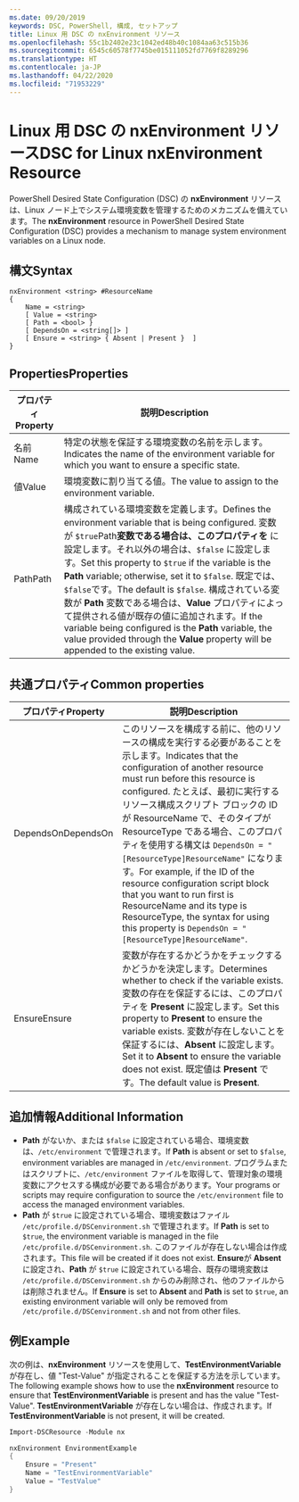```yaml
---
ms.date: 09/20/2019
keywords: DSC, PowerShell, 構成, セットアップ
title: Linux 用 DSC の nxEnvironment リソース
ms.openlocfilehash: 55c1b2402e23c1042ed48b40c1084aa63c515b36
ms.sourcegitcommit: 6545c60578f7745be015111052fd7769f8289296
ms.translationtype: HT
ms.contentlocale: ja-JP
ms.lasthandoff: 04/22/2020
ms.locfileid: "71953229"
---
```

# <a name="dsc-for-linux-nxenvironment-resource"></a><span data-ttu-id="6c77d-103">Linux 用 DSC の nxEnvironment リソース</span><span class="sxs-lookup"><span data-stu-id="6c77d-103">DSC for Linux nxEnvironment Resource</span></span>

<span data-ttu-id="6c77d-104">PowerShell Desired State Configuration (DSC) の **nxEnvironment** リソースは、Linux ノード上でシステム環境変数を管理するためのメカニズムを備えています。</span><span class="sxs-lookup"><span data-stu-id="6c77d-104">The **nxEnvironment** resource in PowerShell Desired State Configuration (DSC) provides a mechanism to manage system environment variables on a Linux node.</span></span>

## <a name="syntax"></a><span data-ttu-id="6c77d-105">構文</span><span class="sxs-lookup"><span data-stu-id="6c77d-105">Syntax</span></span>

```Syntax
nxEnvironment <string> #ResourceName
{
    Name = <string>
    [ Value = <string>
    [ Path = <bool> }
    [ DependsOn = <string[]> ]
    [ Ensure = <string> { Absent | Present }  ]
}
```

## <a name="properties"></a><span data-ttu-id="6c77d-106">Properties</span><span class="sxs-lookup"><span data-stu-id="6c77d-106">Properties</span></span>

|<span data-ttu-id="6c77d-107">プロパティ</span><span class="sxs-lookup"><span data-stu-id="6c77d-107">Property</span></span> |<span data-ttu-id="6c77d-108">説明</span><span class="sxs-lookup"><span data-stu-id="6c77d-108">Description</span></span> |
|---|---|
|<span data-ttu-id="6c77d-109">名前</span><span class="sxs-lookup"><span data-stu-id="6c77d-109">Name</span></span> |<span data-ttu-id="6c77d-110">特定の状態を保証する環境変数の名前を示します。</span><span class="sxs-lookup"><span data-stu-id="6c77d-110">Indicates the name of the environment variable for which you want to ensure a specific state.</span></span> |
|<span data-ttu-id="6c77d-111">値</span><span class="sxs-lookup"><span data-stu-id="6c77d-111">Value</span></span> |<span data-ttu-id="6c77d-112">環境変数に割り当てる値。</span><span class="sxs-lookup"><span data-stu-id="6c77d-112">The value to assign to the environment variable.</span></span> |
|<span data-ttu-id="6c77d-113">Path</span><span class="sxs-lookup"><span data-stu-id="6c77d-113">Path</span></span> |<span data-ttu-id="6c77d-114">構成されている環境変数を定義します。</span><span class="sxs-lookup"><span data-stu-id="6c77d-114">Defines the environment variable that is being configured.</span></span> <span data-ttu-id="6c77d-115">変数が `$true`Path**変数である場合は、このプロパティを** に設定します。それ以外の場合は、`$false` に設定します。</span><span class="sxs-lookup"><span data-stu-id="6c77d-115">Set this property to `$true` if the variable is the **Path** variable; otherwise, set it to `$false`.</span></span> <span data-ttu-id="6c77d-116">既定では、 `$false`です。</span><span class="sxs-lookup"><span data-stu-id="6c77d-116">The default is `$false`.</span></span> <span data-ttu-id="6c77d-117">構成されている変数が **Path** 変数である場合は、**Value** プロパティによって提供される値が既存の値に追加されます。</span><span class="sxs-lookup"><span data-stu-id="6c77d-117">If the variable being configured is the **Path** variable, the value provided through the **Value** property will be appended to the existing value.</span></span> |

## <a name="common-properties"></a><span data-ttu-id="6c77d-118">共通プロパティ</span><span class="sxs-lookup"><span data-stu-id="6c77d-118">Common properties</span></span>

|<span data-ttu-id="6c77d-119">プロパティ</span><span class="sxs-lookup"><span data-stu-id="6c77d-119">Property</span></span> |<span data-ttu-id="6c77d-120">説明</span><span class="sxs-lookup"><span data-stu-id="6c77d-120">Description</span></span> |
|---|---|
|<span data-ttu-id="6c77d-121">DependsOn</span><span class="sxs-lookup"><span data-stu-id="6c77d-121">DependsOn</span></span> |<span data-ttu-id="6c77d-122">このリソースを構成する前に、他のリソースの構成を実行する必要があることを示します。</span><span class="sxs-lookup"><span data-stu-id="6c77d-122">Indicates that the configuration of another resource must run before this resource is configured.</span></span> <span data-ttu-id="6c77d-123">たとえば、最初に実行するリソース構成スクリプト ブロックの ID が ResourceName で、そのタイプが ResourceType である場合、このプロパティを使用する構文は `DependsOn = "[ResourceType]ResourceName"` になります。</span><span class="sxs-lookup"><span data-stu-id="6c77d-123">For example, if the ID of the resource configuration script block that you want to run first is ResourceName and its type is ResourceType, the syntax for using this property is `DependsOn = "[ResourceType]ResourceName"`.</span></span> |
|<span data-ttu-id="6c77d-124">Ensure</span><span class="sxs-lookup"><span data-stu-id="6c77d-124">Ensure</span></span> |<span data-ttu-id="6c77d-125">変数が存在するかどうかをチェックするかどうかを決定します。</span><span class="sxs-lookup"><span data-stu-id="6c77d-125">Determines whether to check if the variable exists.</span></span> <span data-ttu-id="6c77d-126">変数の存在を保証するには、このプロパティを **Present** に設定します。</span><span class="sxs-lookup"><span data-stu-id="6c77d-126">Set this property to **Present** to ensure the variable exists.</span></span> <span data-ttu-id="6c77d-127">変数が存在しないことを保証するには、**Absent** に設定します。</span><span class="sxs-lookup"><span data-stu-id="6c77d-127">Set it to **Absent** to ensure the variable does not exist.</span></span> <span data-ttu-id="6c77d-128">既定値は **Present** です。</span><span class="sxs-lookup"><span data-stu-id="6c77d-128">The default value is **Present**.</span></span> |

## <a name="additional-information"></a><span data-ttu-id="6c77d-129">追加情報</span><span class="sxs-lookup"><span data-stu-id="6c77d-129">Additional Information</span></span>

- <span data-ttu-id="6c77d-130">**Path** がないか、または `$false` に設定されている場合、環境変数は、`/etc/environment` で管理されます。</span><span class="sxs-lookup"><span data-stu-id="6c77d-130">If **Path** is absent or set to `$false`, environment variables are managed in `/etc/environment`.</span></span>
  <span data-ttu-id="6c77d-131">プログラムまたはスクリプトに、`/etc/environment` ファイルを取得して、管理対象の環境変数にアクセスする構成が必要である場合があります。</span><span class="sxs-lookup"><span data-stu-id="6c77d-131">Your programs or scripts may require configuration to source the `/etc/environment` file to access the managed environment variables.</span></span>
- <span data-ttu-id="6c77d-132">**Path** が `$true` に設定されている場合、環境変数はファイル `/etc/profile.d/DSCenvironment.sh` で管理されます。</span><span class="sxs-lookup"><span data-stu-id="6c77d-132">If **Path** is set to `$true`, the environment variable is managed in the file `/etc/profile.d/DSCenvironment.sh`.</span></span> <span data-ttu-id="6c77d-133">このファイルが存在しない場合は作成されます。</span><span class="sxs-lookup"><span data-stu-id="6c77d-133">This file will be created if it does not exist.</span></span> <span data-ttu-id="6c77d-134">**Ensure**が **Absent** に設定され、**Path** が `$true` に設定されている場合、既存の環境変数は `/etc/profile.d/DSCenvironment.sh` からのみ削除され、他のファイルからは削除されません。</span><span class="sxs-lookup"><span data-stu-id="6c77d-134">If **Ensure** is set to **Absent** and **Path** is set to `$true`, an existing environment variable will only be removed from `/etc/profile.d/DSCenvironment.sh` and not from other files.</span></span>

## <a name="example"></a><span data-ttu-id="6c77d-135">例</span><span class="sxs-lookup"><span data-stu-id="6c77d-135">Example</span></span>

<span data-ttu-id="6c77d-136">次の例は、**nxEnvironment** リソースを使用して、**TestEnvironmentVariable** が存在し、値 "Test-Value" が指定されることを保証する方法を示しています。</span><span class="sxs-lookup"><span data-stu-id="6c77d-136">The following example shows how to use the **nxEnvironment** resource to ensure that **TestEnvironmentVariable** is present and has the value "Test-Value".</span></span> <span data-ttu-id="6c77d-137">**TestEnvironmentVariable** が存在しない場合は、作成されます。</span><span class="sxs-lookup"><span data-stu-id="6c77d-137">If **TestEnvironmentVariable** is not present, it will be created.</span></span>

```powershell
Import-DSCResource -Module nx

nxEnvironment EnvironmentExample
{
    Ensure = "Present"
    Name = "TestEnvironmentVariable"
    Value = "TestValue"
}
```